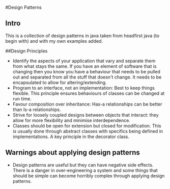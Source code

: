 #Design Patterns

## Intro

This is a collection of design patterns in java taken from headfirst java (to begin with) and with my own examples added.

##Design Principles

* Identify the aspects of your application that vary and separate them from what stays the same. If you have an element of software that is changing then you know you have a behaviour that needs to be pulled out and separated from all the stuff that doesn't change. It needs to be encapsulated to allow for altering/extending.
* Program to an interface, not an implementation: Best to keep things flexible. This principle ensures behaviours of classes can be changed at run time.
* Favour composition over inheritance: Has-a relationships can be better than Is-a relationships.
* Strive for loosely coupled designs between objects that interact: they allow for more flexibility and minimise interdependence.
* Classes should be open for extension but closed for modification. This is usually done through abstract classes with specifics being defined in implementations. A key principle in the decorator class.

## Warnings about applying design patterns

* Design patterns are useful but they can have negative side effects. There is a danger in over-engineering a system and some things that should be simple can become horribly complex through applying design patterns.
